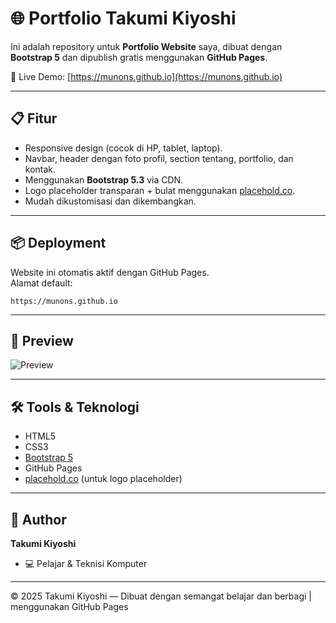# 🌐 Portfolio Takumi Kiyoshi

Ini adalah repository untuk **Portfolio Website** saya, dibuat dengan **Bootstrap 5** dan dipublish gratis menggunakan **GitHub Pages**.

🔗 Live Demo: [https://munons.github.io](https://munons.github.io)

---

## 📋 Fitur
- Responsive design (cocok di HP, tablet, laptop).
- Navbar, header dengan foto profil, section tentang, portfolio, dan kontak.
- Menggunakan **Bootstrap 5.3** via CDN.
- Logo placeholder transparan + bulat menggunakan [placehold.co](https://placehold.co/).
- Mudah dikustomisasi dan dikembangkan.

---

## 📦 Deployment
Website ini otomatis aktif dengan GitHub Pages.  
Alamat default:
```
https://munons.github.io
```

---

## 📸 Preview
![Preview](https://placehold.co/800x400?text=Portfolio+Preview&font=roboto&bg=000000&color=0d6efd)

---

## 🛠️ Tools & Teknologi
- HTML5
- CSS3
- [Bootstrap 5](https://getbootstrap.com)
- GitHub Pages
- [placehold.co](https://placehold.co/) (untuk logo placeholder)

---

## 👤 Author
**Takumi Kiyoshi**  
- 💻 Pelajar & Teknisi Komputer
---

© 2025 Takumi Kiyoshi — Dibuat dengan semangat belajar dan berbagi | menggunakan GitHub Pages
